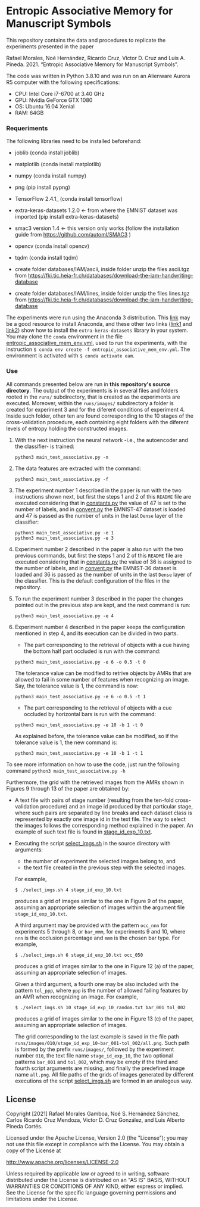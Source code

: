 # Entropic Associative Memory for Manuscript Symbols
This repository contains the data and procedures to replicate the experiments presented in the paper

Rafael Morales, Noé Hernández, Ricardo Cruz, Victor D. Cruz and Luis A. Pineda. 2021. “Entropic Associative Memory for Manuscript Symbols”.

The code was written in Python 3.8.10 and was run on an Alienware Aurora R5 computer with the following specifications:
* CPU: Intel Core i7-6700 at 3.40 GHz
* GPU: Nvidia GeForce GTX 1080
* OS: Ubuntu 16.04 Xenial
* RAM: 64GB

### Requeriments
The following libraries need to be installed beforehand:
* joblib (conda install joblib)
* matplotlib (conda install matplotlib)
* numpy (conda install numpy)
* png (pip install pypng)
* TensorFlow 2.4.1_ (conda install tensorflow)
* extra-keras-datasets 1.2.0 <- from where the EMNIST dataset was imported (pip install extra-keras-datasets)
* smac3 version 1.4 <- this version only works (follow the installation guide from https://github.com/automl/SMAC3 )
* opencv (conda install opencv)
* tqdm (conda install tqdm)

* create folder databases/IAM/ascii, inside folder unzip the files ascii.tgz from https://fki.tic.heia-fr.ch/databases/download-the-iam-handwriting-database 
* create folder databases/IAM/lines, inside folder unzip the files lines.tgz from https://fki.tic.heia-fr.ch/databases/download-the-iam-handwriting-database 


The experiments were run using the Anaconda 3 distribution. This [link](https://www.osetc.com/en/how-to-install-anaconda-on-ubuntu-16-04-17-04-18-04.html) may be a good resource to install Anaconda, and these other two links ([link1](https://github.com/machinecurve/extra_keras_datasets#installation-procedure) and [link2](https://stackoverflow.com/a/43729857)) show how to install the ``extra-keras-datasets`` library in your system. You may clone the ``conda`` environment in the file [entropic_associative_mem_env.yml](https://github.com/eam-experiments/EMNIST/blob/main/entropic_associative_mem_env.yml), used to run the experiments, with the instruction ``$ conda env create -f entropic_associative_mem_env.yml``. The environment is activated with ``$ conda activate eam``.


### Use

All commands presented below are run in **this repository's source directory**. The output of the experiments is in several files and folders rooted in the ``runs/`` subdirectory, that is created as the experiments are executed. Moreover, within the ``runs/images/`` subdirectory a folder is created for experiment 3 and for the diferent conditions of experiment 4. Inside such folder, other ten are found corresponding to the 10 stages of the cross-validation procedure, each containing eight folders with the diferent levels of entropy holding the constructed images.

1. With the next instruction the neural network -i.e., the autoencoder and the classifier- is trained:

    ```shell
    python3 main_test_associative.py -n
    ```

1. The data features are extracted with the command:

    ```shell
    python3 main_test_associative.py -f
    ```

1. The experiment number 1 described in the paper is run with the two instructions shown next, but first the steps 1 and 2 of this `README` file are executed considering that in [constants.py](https://github.com/eam-experiments/EMNIST/blob/main/constants.py) the value of 47 is set to the number of labels, and in [convent.py](https://github.com/eam-experiments/EMNIST/blob/main/convnet.py) the EMNIST-47 dataset is loaded and 47 is passed as the number of units in the last ``Dense`` layer of the classifier:

    ```shell
    python3 main_test_associative.py -e 1
    python3 main_test_associative.py -e 3
    ```

1. Experiment number 2 described in the paper is also run with the two previous commands, but first the steps 1 and 2 of this `README` file are executed considering that in [constants.py](https://github.com/eam-experiments/EMNIST/blob/main/constants.py) the value of 36 is assigned to the number of labels, and in [convent.py](https://github.com/eam-experiments/EMNIST/blob/main/convnet.py) the EMNIST-36 dataset is loaded and 36 is passed as the number of units in the last ``Dense`` layer of the classifier. This is the default configuration of the files in the repository.

1. To run the experiment number 3 described in the paper the changes pointed out in the previous step are kept, and the next command is run:

    ```shell
    python3 main_test_associative.py -e 4
    ```

1. Experiment number 4 described in the paper keeps the configuration mentioned in step 4, and its execution can be divided in two parts.
    - The part corresponding to the retrieval of objects with a cue having the bottom half part occluded is run with the command:
    ```shell
    python3 main_test_associative.py -e 6 -o 0.5 -t 0
    ```
    The tolerance value can be modified to retrive objects by AMRs that are allowed to fail in some number of features when recognizing an image. Say, the tolerance value is 1, the command is now:
    ```shell
    python3 main_test_associative.py -e 6 -o 0.5 -t 1
    ```
    - The part corresponding to the retrieval of objects with a cue occluded by horizontal bars is run with the command:
    ```shell
    python3 main_test_associative.py -e 10 -b 1 -t 0
    ```
    As explained before, the tolerance value can be modified, so if the tolerance value is 1, the new command is:
    ```shell
    python3 main_test_associative.py -e 10 -b 1 -t 1
    ```

To see more information on how to use the code, just run the following command ```python3 main_test_associative.py -h```

Furthermore, the grid with the retrieved images from the AMRs shown in Figures 9 through 13 of the paper are obtained by:

- A text file with pairs of stage number (resulting from the ten-fold cross-validation procedure) and an image id produced by that particular stage, where such pairs are separated by line breaks and each dataset class is represented by exactly one image id in the text file. The way to select the images follows the corresponding method explained in the paper. An example of such text file is found in [stage_id_exp_10.txt](https://github.com/eam-experiments/EMNIST/blob/main/stage_id_exp_10.txt).
- Executing the script [select_imgs.sh](https://github.com/eam-experiments/EMNIST/blob/main/select_imgs.sh) in the source directory with arguments:
    - the number of experiment the selected images belong to, and
    - the text file created in the previous step with the selected images.

    For example,
    ```shell
    $ ./select_imgs.sh 4 stage_id_exp_10.txt
    ```
    produces a grid of images similar to the one in Figure 9 of the paper, assuming an appropriate selection of images within the argument file ``stage_id_exp_10.txt``.

    A third argument may be provided with the pattern ``occ_nnn`` for experiments 5 through 8, or ``bar_mmm``, for experiments 9 and 10, where ``nnn`` is the occlusion percentage and ``mmm`` is the chosen bar type. For example,

    ```shell
    $ ./select_imgs.sh 6 stage_id_exp_10.txt occ_050
    ```
    produces a grid of images similar to the one in Figure 12 (a) of the paper, assuming an appropriate selection of images.

    Given a third argument, a fourth one may be also included with the pattern ``tol_ppp``, where ``ppp`` is the number of allowed failing features by an AMR when recognizing an image. For example,

    ```shell
    $ ./select_imgs.sh 10 stage_id_exp_10_random.txt bar_001 tol_002
    ```
    produces a grid of images similar to the one in Figure 13 (c) of the paper, assuming an appropriate selection of images.

    The grid corresponding to the last example is saved in the file path ``runs/images/010/stage_id_exp_10-bar_001-tol_002/all.png``. Such path is formed by the prefix ``runs/images/``, followed by the experiment number ``010``, the text file name ``stage_id_exp_10``, the two optional patterns ``bar_001`` and ``tol_002``, which may be empty if the third and fourth script arguments are missing, and finally the predefined image name ``all.png``. All file paths of the grids of images generated by different executions of the script [select_imgs.sh](https://github.com/eam-experiments/EMNIST/blob/main/select_imgs.sh) are formed in an analogous way.

## License

Copyright [2021] Rafael Morales Gamboa, Noé S. Hernández Sánchez, Carlos Ricardo Cruz Mendoza, Victor D. Cruz González, and Luis Alberto Pineda Cortés.


Licensed under the Apache License, Version 2.0 (the "License");
you may not use this file except in compliance with the License.
You may obtain a copy of the License at

http://www.apache.org/licenses/LICENSE-2.0

Unless required by applicable law or agreed to in writing, software
distributed under the License is distributed on an "AS IS" BASIS,
WITHOUT WARRANTIES OR CONDITIONS OF ANY KIND, either express or implied.
See the License for the specific language governing permissions and
limitations under the License.